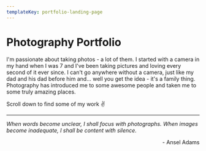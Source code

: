 ```yaml
---
templateKey: portfolio-landing-page
---
```

# Photography Portfolio

I'm passionate about taking photos - a lot of them. I started with a camera in my hand when I was 7 and I've been taking pictures and loving every second of it ever since. I can't go anywhere without a camera, just like my dad and his dad before him and... well you get the idea - it's a family thing. Photography has introduced me to some awesome people and taken me to some truly amazing places. 

Scroll down to find some of my work ✌️

---

_<div align="left">When words become unclear, I shall focus with photographs. When images become inadequate, I shall be content with silence.</div>_
<div align="right">- Ansel Adams</div>